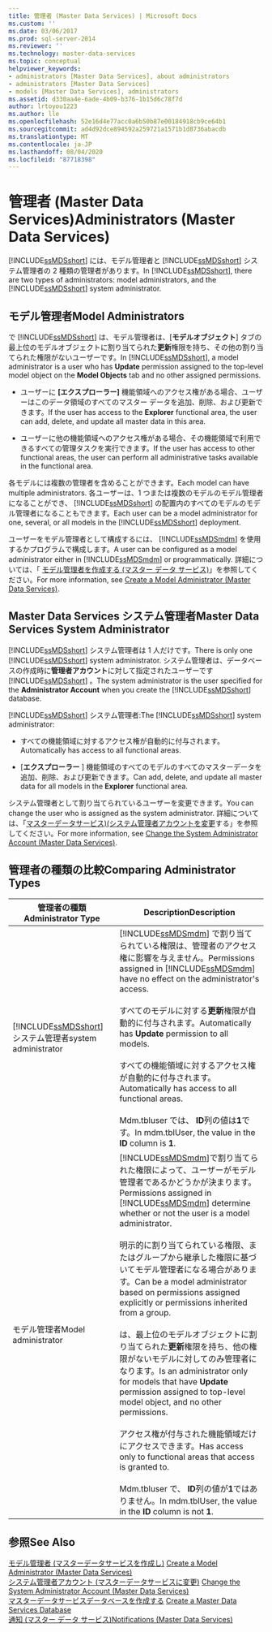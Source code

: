 ```yaml
---
title: 管理者 (Master Data Services) | Microsoft Docs
ms.custom: ''
ms.date: 03/06/2017
ms.prod: sql-server-2014
ms.reviewer: ''
ms.technology: master-data-services
ms.topic: conceptual
helpviewer_keywords:
- administrators [Master Data Services], about administrators
- administrators [Master Data Services]
- models [Master Data Services], administrators
ms.assetid: d330aa4e-6ade-4b09-b376-1b15d6c78f7d
author: lrtoyou1223
ms.author: lle
ms.openlocfilehash: 52e16d4e77acc0a6b50b87e00184918cb9ce64b1
ms.sourcegitcommit: ad4d92dce894592a259721a1571b1d8736abacdb
ms.translationtype: MT
ms.contentlocale: ja-JP
ms.lasthandoff: 08/04/2020
ms.locfileid: "87718398"
---
```

# <a name="administrators-master-data-services"></a><span data-ttu-id="d3bc3-102">管理者 (Master Data Services)</span><span class="sxs-lookup"><span data-stu-id="d3bc3-102">Administrators (Master Data Services)</span></span>
  <span data-ttu-id="d3bc3-103">[!INCLUDE[ssMDSshort](../includes/ssmdsshort-md.md)] には、モデル管理者と [!INCLUDE[ssMDSshort](../includes/ssmdsshort-md.md)] システム管理者の 2 種類の管理者があります。</span><span class="sxs-lookup"><span data-stu-id="d3bc3-103">In [!INCLUDE[ssMDSshort](../includes/ssmdsshort-md.md)], there are two types of administrators: model administrators, and the [!INCLUDE[ssMDSshort](../includes/ssmdsshort-md.md)] system administrator.</span></span>  
  
## <a name="model-administrators"></a><span data-ttu-id="d3bc3-104">モデル管理者</span><span class="sxs-lookup"><span data-stu-id="d3bc3-104">Model Administrators</span></span>  
 <span data-ttu-id="d3bc3-105">で [!INCLUDE[ssMDSshort](../includes/ssmdsshort-md.md)] は、モデル管理者は、[**モデルオブジェクト**] タブの最上位のモデルオブジェクトに割り当てられた**更新**権限を持ち、その他の割り当てられた権限がないユーザーです。</span><span class="sxs-lookup"><span data-stu-id="d3bc3-105">In [!INCLUDE[ssMDSshort](../includes/ssmdsshort-md.md)], a model administrator is a user who has **Update** permission assigned to the top-level model object on the **Model Objects** tab and no other assigned permissions.</span></span>  
  
-   <span data-ttu-id="d3bc3-106">ユーザーに **[エクスプローラー]** 機能領域へのアクセス権がある場合、ユーザーはこのデータ領域のすべてのマスター データを追加、削除、および更新できます。</span><span class="sxs-lookup"><span data-stu-id="d3bc3-106">If the user has access to the **Explorer** functional area, the user can add, delete, and update all master data in this area.</span></span>  
  
-   <span data-ttu-id="d3bc3-107">ユーザーに他の機能領域へのアクセス権がある場合、その機能領域で利用できるすべての管理タスクを実行できます。</span><span class="sxs-lookup"><span data-stu-id="d3bc3-107">If the user has access to other functional areas, the user can perform all administrative tasks available in the functional area.</span></span>  
  
 <span data-ttu-id="d3bc3-108">各モデルには複数の管理者を含めることができます。</span><span class="sxs-lookup"><span data-stu-id="d3bc3-108">Each model can have multiple administrators.</span></span> <span data-ttu-id="d3bc3-109">各ユーザーは、1 つまたは複数のモデルのモデル管理者になることができ、 [!INCLUDE[ssMDSshort](../includes/ssmdsshort-md.md)] の配置内のすべてのモデルのモデル管理者になることもできます。</span><span class="sxs-lookup"><span data-stu-id="d3bc3-109">Each user can be a model administrator for one, several, or all models in the [!INCLUDE[ssMDSshort](../includes/ssmdsshort-md.md)] deployment.</span></span>  
  
 <span data-ttu-id="d3bc3-110">ユーザーをモデル管理者として構成するには、 [!INCLUDE[ssMDSmdm](../includes/ssmdsmdm-md.md)] を使用するかプログラムで構成します。</span><span class="sxs-lookup"><span data-stu-id="d3bc3-110">A user can be configured as a model administrator either in [!INCLUDE[ssMDSmdm](../includes/ssmdsmdm-md.md)] or programmatically.</span></span> <span data-ttu-id="d3bc3-111">詳細については、「 [モデル管理者を作成する (マスター データ サービス)](create-a-model-administrator-master-data-services.md)」を参照してください。</span><span class="sxs-lookup"><span data-stu-id="d3bc3-111">For more information, see [Create a Model Administrator &#40;Master Data Services&#41;](create-a-model-administrator-master-data-services.md).</span></span>  
  
## <a name="master-data-services-system-administrator"></a><span data-ttu-id="d3bc3-112">Master Data Services システム管理者</span><span class="sxs-lookup"><span data-stu-id="d3bc3-112">Master Data Services System Administrator</span></span>  
 <span data-ttu-id="d3bc3-113">[!INCLUDE[ssMDSshort](../includes/ssmdsshort-md.md)] システム管理者は 1 人だけです。</span><span class="sxs-lookup"><span data-stu-id="d3bc3-113">There is only one [!INCLUDE[ssMDSshort](../includes/ssmdsshort-md.md)] system administrator.</span></span> <span data-ttu-id="d3bc3-114">システム管理者は、データベースの作成時に**管理者アカウント**に対して指定されたユーザーです [!INCLUDE[ssMDSshort](../includes/ssmdsshort-md.md)] 。</span><span class="sxs-lookup"><span data-stu-id="d3bc3-114">The system administrator is the user specified for the **Administrator Account** when you create the [!INCLUDE[ssMDSshort](../includes/ssmdsshort-md.md)] database.</span></span>  
  
 <span data-ttu-id="d3bc3-115">[!INCLUDE[ssMDSshort](../includes/ssmdsshort-md.md)] システム管理者:</span><span class="sxs-lookup"><span data-stu-id="d3bc3-115">The [!INCLUDE[ssMDSshort](../includes/ssmdsshort-md.md)] system administrator:</span></span>  
  
-   <span data-ttu-id="d3bc3-116">すべての機能領域に対するアクセス権が自動的に付与されます。</span><span class="sxs-lookup"><span data-stu-id="d3bc3-116">Automatically has access to all functional areas.</span></span>  
  
-   <span data-ttu-id="d3bc3-117">[**エクスプローラー** ] 機能領域のすべてのモデルのすべてのマスターデータを追加、削除、および更新できます。</span><span class="sxs-lookup"><span data-stu-id="d3bc3-117">Can add, delete, and update all master data for all models in the **Explorer** functional area.</span></span>  
  
 <span data-ttu-id="d3bc3-118"> システム管理者として割り当てられているユーザーを変更できます。</span><span class="sxs-lookup"><span data-stu-id="d3bc3-118">You can change the user who is assigned as the system administrator.</span></span> <span data-ttu-id="d3bc3-119">詳細については、「[マスターデータサービス&#41;&#40;システム管理者アカウントを変更](../../2014/master-data-services/change-the-system-administrator-account-master-data-services.md)する」を参照してください。</span><span class="sxs-lookup"><span data-stu-id="d3bc3-119">For more information, see [Change the System Administrator Account &#40;Master Data Services&#41;](../../2014/master-data-services/change-the-system-administrator-account-master-data-services.md).</span></span>  
  
## <a name="comparing-administrator-types"></a><span data-ttu-id="d3bc3-120">管理者の種類の比較</span><span class="sxs-lookup"><span data-stu-id="d3bc3-120">Comparing Administrator Types</span></span>  
  
|<span data-ttu-id="d3bc3-121">管理者の種類</span><span class="sxs-lookup"><span data-stu-id="d3bc3-121">Administrator Type</span></span>|<span data-ttu-id="d3bc3-122">Description</span><span class="sxs-lookup"><span data-stu-id="d3bc3-122">Description</span></span>|  
|------------------------|-----------------|  
|[!INCLUDE[ssMDSshort](../includes/ssmdsshort-md.md)] <span data-ttu-id="d3bc3-123">システム管理者</span><span class="sxs-lookup"><span data-stu-id="d3bc3-123">system administrator</span></span>|<span data-ttu-id="d3bc3-124">[!INCLUDE[ssMDSmdm](../includes/ssmdsmdm-md.md)] で割り当てられている権限は、管理者のアクセス権に影響を与えません。</span><span class="sxs-lookup"><span data-stu-id="d3bc3-124">Permissions assigned in [!INCLUDE[ssMDSmdm](../includes/ssmdsmdm-md.md)] have no effect on the administrator's access.</span></span><br /><br /> <span data-ttu-id="d3bc3-125">すべてのモデルに対する**更新**権限が自動的に付与されます。</span><span class="sxs-lookup"><span data-stu-id="d3bc3-125">Automatically has **Update** permission to all models.</span></span><br /><br /> <span data-ttu-id="d3bc3-126">すべての機能領域に対するアクセス権が自動的に付与されます。</span><span class="sxs-lookup"><span data-stu-id="d3bc3-126">Automatically has access to all functional areas.</span></span><br /><br /> <span data-ttu-id="d3bc3-127">Mdm.tbluser では、 **ID**列の値は**1**です。</span><span class="sxs-lookup"><span data-stu-id="d3bc3-127">In mdm.tblUser, the value in the **ID** column is **1**.</span></span>|  
|<span data-ttu-id="d3bc3-128">モデル管理者</span><span class="sxs-lookup"><span data-stu-id="d3bc3-128">Model administrator</span></span>|<span data-ttu-id="d3bc3-129">[!INCLUDE[ssMDSmdm](../includes/ssmdsmdm-md.md)]で割り当てられた権限によって、ユーザーがモデル管理者であるかどうかが決まります。</span><span class="sxs-lookup"><span data-stu-id="d3bc3-129">Permissions assigned in [!INCLUDE[ssMDSmdm](../includes/ssmdsmdm-md.md)] determine whether or not the user is a model administrator.</span></span><br /><br /> <span data-ttu-id="d3bc3-130">明示的に割り当てられている権限、またはグループから継承した権限に基づいてモデル管理者になる場合があります。</span><span class="sxs-lookup"><span data-stu-id="d3bc3-130">Can be a model administrator based on permissions assigned explicitly or permissions inherited from a group.</span></span><br /><br /> <span data-ttu-id="d3bc3-131">は、最上位のモデルオブジェクトに割り当てられた**更新**権限を持ち、他の権限がないモデルに対してのみ管理者になります。</span><span class="sxs-lookup"><span data-stu-id="d3bc3-131">Is an administrator only for models that have **Update** permission assigned to top-level model object, and no other permissions.</span></span><br /><br /> <span data-ttu-id="d3bc3-132">アクセス権が付与された機能領域だけにアクセスできます。</span><span class="sxs-lookup"><span data-stu-id="d3bc3-132">Has access only to functional areas that access is granted to.</span></span><br /><br /> <span data-ttu-id="d3bc3-133">Mdm.tbluser で、 **ID**列の値が**1**ではありません。</span><span class="sxs-lookup"><span data-stu-id="d3bc3-133">In mdm.tblUser, the value in the **ID** column is not **1**.</span></span>|  
  
## <a name="see-also"></a><span data-ttu-id="d3bc3-134">参照</span><span class="sxs-lookup"><span data-stu-id="d3bc3-134">See Also</span></span>  
 <span data-ttu-id="d3bc3-135">[モデル管理者 &#40;マスターデータサービスを作成し&#41;](create-a-model-administrator-master-data-services.md) </span><span class="sxs-lookup"><span data-stu-id="d3bc3-135">[Create a Model Administrator &#40;Master Data Services&#41;](create-a-model-administrator-master-data-services.md) </span></span>  
 <span data-ttu-id="d3bc3-136">[システム管理者アカウント &#40;マスターデータサービスに変更&#41;](../../2014/master-data-services/change-the-system-administrator-account-master-data-services.md) </span><span class="sxs-lookup"><span data-stu-id="d3bc3-136">[Change the System Administrator Account &#40;Master Data Services&#41;](../../2014/master-data-services/change-the-system-administrator-account-master-data-services.md) </span></span>  
 <span data-ttu-id="d3bc3-137">[マスターデータサービスデータベースを作成する](install-windows/create-a-master-data-services-database.md) </span><span class="sxs-lookup"><span data-stu-id="d3bc3-137">[Create a Master Data Services Database](install-windows/create-a-master-data-services-database.md) </span></span>  
 [<span data-ttu-id="d3bc3-138">通知 (マスター データ サービス)</span><span class="sxs-lookup"><span data-stu-id="d3bc3-138">Notifications &#40;Master Data Services&#41;</span></span>](../../2014/master-data-services/notifications-master-data-services.md)  
  
  
